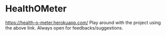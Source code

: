 # HealthOMeter
 https://health-o-meter.herokuapp.com/
 Play around with the project using the above link.
 Always open for feedbacks/suggestions.

